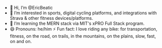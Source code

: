 - 👋 Hi, I’m @EricBeatic
- 👀 I’m interested in sports, digital cycling platforms, and integrations with Strava & other fitness devices/platforms.
- 🌱 I’m learning the MERN stack via MIT's xPRO Full Stack program.
- 😄 Pronouns: he/him
⚡ Fun fact: I love riding any bike: for transportation, fitness, on the road, on trails, in the mountains, on the plains, slow, fast, on and on. 

<!---
EricBeatic/EricBeatic is a ✨ special ✨ repository because its `README.md` (this file) appears on your GitHub profile.
You can click the Preview link to take a look at your changes.
--->
